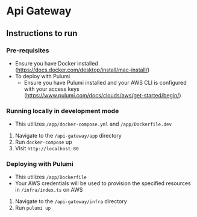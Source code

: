 # Api Gateway

## Instructions to run

### Pre-requisites

- Ensure you have Docker installed (https://docs.docker.com/desktop/install/mac-install/)
- To deploy with Pulumi
  - Ensure you have Pulumi installed and your AWS CLI is configured with your access keys (https://www.pulumi.com/docs/clouds/aws/get-started/begin/)

### Running locally in development mode

- This utilizes `/app/docker-compose.yml` and `/app/Dockerfile.dev`

1. Navigate to the `/api-gateway/app` directory
2. Run `docker-compose` up
3. Visit `http://localhost:80`

### Deploying with Pulumi

- This utilizes `/app/Dockerfile`
- Your AWS credentials will be used to provision the specified resources in `/infra/index.ts` on AWS

1. Navigate to the `/api-gateway/infra` directory
2. Run `pulumi up`
